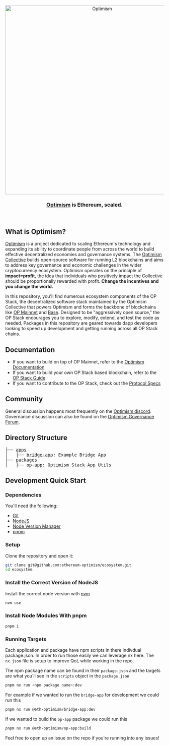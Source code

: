 <div align="center">
  <br />
  <br />
  <a href="https://optimism.io"><img alt="Optimism" src="https://raw.githubusercontent.com/ethereum-optimism/brand-kit/main/assets/svg/OPTIMISM-R.svg" width=600></a>
  <br />
  <h3><a href="https://optimism.io">Optimism</a> is Ethereum, scaled.</h3>
  <br />
</div>

## What is Optimism?

[Optimism](https://www.optimism.io/) is a project dedicated to scaling Ethereum's technology and expanding its ability to coordinate people from across the world to build effective decentralized economies and governance systems. The [Optimism Collective](https://app.optimism.io/announcement) builds open-source software for running L2 blockchains and aims to address key governance and economic challenges in the wider cryptocurrency ecosystem. Optimism operates on the principle of **impact=profit**, the idea that individuals who positively impact the Collective should be proportionally rewarded with profit. **Change the incentives and you change the world.**

In this repository, you'll find numerous ecosystem components of the OP Stack, the decentralized software stack maintained by the Optimism Collective that powers Optimism and forms the backbone of blockchains like [OP Mainnet](https://explorer.optimism.io/) and [Base](https://base.org). Designed to be "aggressively open source," the OP Stack encourages you to explore, modify, extend, and test the code as needed. Packages in this repository are geared towards dapp developers looking to speed up development and getting running across all OP Stack chains.

## Documentation

- If you want to build on top of OP Mainnet, refer to the [Optimism Documentation](https://docs.optimism.io)
- If you want to build your own OP Stack based blockchain, refer to the [OP Stack Guide](https://docs.optimism.io/stack/getting-started)
- If you want to contribute to the OP Stack, check out the [Protocol Specs](https://github.com/ethereum-optimism/optimism/tree/develop/specs)

## Community

General discussion happens most frequently on the [Optimism discord](https://discord.gg/optimism).
Governance discussion can also be found on the [Optimism Governance Forum](https://gov.optimism.io/).

## Directory Structure

<pre>
├── <a href="./apps">apps</a>
│   ├── <a href="./apps/bridge-app">bridge-app</a>: Example Bridge App
├── <a href="./packages">packages</a>
│   ├── <a href="./packages/op-app">op-app</a>: Optimism Stack App Utils
</pre>

## Development Quick Start

### Dependencies

You'll need the following:

* [Git](https://git-scm.com/downloads)
* [NodeJS](https://nodejs.org/en/download/)
* [Node Version Manager](https://github.com/nvm-sh/nvm)
* [pnpm](https://pnpm.io/installation)

### Setup

Clone the repository and open it:

```bash
git clone git@github.com:ethereum-optimism/ecosystem.git
cd ecosystem
```

### Install the Correct Version of NodeJS

Install the correct node version with [nvm](https://github.com/nvm-sh/nvm)

```bash
nvm use
```

### Install Node Modules With pnpm

```bash
pnpm i
```

### Running Targets

Each application and package have npm scripts in there indivdual package.json.
In order to run those easily we can leverage nx here. The `nx.json` file is setup
to improve QoL while working in the repo.

The npm package name can be found in their `package.json` and the targets are what you'll see in the `scripts` object in the `package.json`

```bash
pnpm nx run <npm package name>:dev
```

For example if we wanted to run the `bridge-app` for development we could run this
```bash
pnpm nx run @eth-optimism/bridge-app:dev
```

If we wanted to build the `op-app` package we could run this
```bash
pnpm nx run @eth-optimism/op-app:build
```

Feel free to open up an issue on the repo if you're running into any issues!
